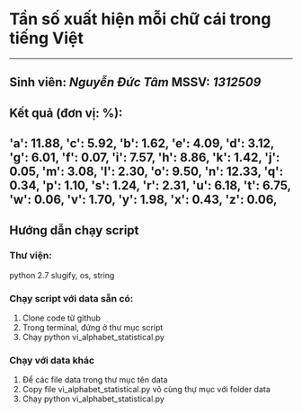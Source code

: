 # Tần số xuất hiện mỗi chữ cái trong tiếng Việt
-------------------------------------------------

Sinh viên: _Nguyễn Đức Tâm_
MSSV: _1312509_
-------------------------------------------------
## Kết quả (đơn vị: %):


'a': 11.88,
'c': 5.92,
'b': 1.62,
'e': 4.09,
'd': 3.12,
'g': 6.01,
'f': 0.07,
'i': 7.57,
'h': 8.86,
'k': 1.42,
'j': 0.05,
'm': 3.08,
'l': 2.30,
'o': 9.50,
'n': 12.33,
'q': 0.34,
'p': 1.10,
's': 1.24,
'r': 2.31,
'u': 6.18,
't': 6.75,
'w': 0.06,
'v': 1.70,
'y': 1.98,
'x': 0.43,
'z': 0.06,
-------------------------------------------------
## Hướng dẫn chạy script

### Thư viện:
python 2.7
slugify, os, string

### Chạy script với data sẵn có:
1. Clone code từ github
2. Trong terminal, đứng ở thư mục script
3. Chạy python vi\_alphabet\_statistical.py

### Chạy với data khác
1. Để  các file data trong thư mục tên data
2. Copy file vi\_alphabet\_statistical.py vô cùng thự mục với folder data
3. Chạy python vi\_alphabet\_statistical.py